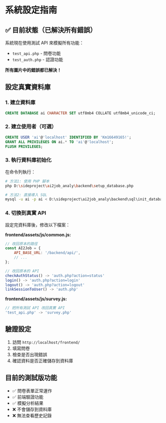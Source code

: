 # 系統設定指南

## ✅ 目前狀態（已解決所有錯誤）
系統現在使用測試 API 來模擬所有功能：
- `test_api.php` - 問卷功能
- `test_auth.php` - 認證功能

**所有圖片中的錯誤都已解決！**

## 設定真實資料庫

### 1. 建立資料庫
```sql
CREATE DATABASE ai CHARACTER SET utf8mb4 COLLATE utf8mb4_unicode_ci;
```

### 2. 建立使用者（可選）
```sql
CREATE USER 'ai'@'localhost' IDENTIFIED BY 'Km16649165!';
GRANT ALL PRIVILEGES ON ai.* TO 'ai'@'localhost';
FLUSH PRIVILEGES;
```

### 3. 執行資料庫初始化
在命令列執行：
```bash
# 方法1: 使用 PHP 腳本
php D:\sideproject\ai2job_analy\backend\setup_database.php

# 方法2: 直接導入 SQL
mysql -u ai -p ai < D:\sideproject\ai2job_analy\backend\sql\init_database.sql
```

### 4. 切換到真實 API
設定完資料庫後，修改以下檔案：

**frontend/assets/js/common.js:**
```javascript
// 改回原本的路徑
const AI2Job = {
    API_BASE_URL: '/backend/api/',
    // ...
};

// 改回原本的 API
checkAuthStatus() -> 'auth.php?action=status'
login() -> 'auth.php?action=login'
logout() -> 'auth.php?action=logout'
linkSessionToUser() -> 'auth.php'
```

**frontend/assets/js/survey.js:**
```javascript
// 把所有測試 API 改回真實 API
'test_api.php' -> 'survey.php'
```

## 驗證設定
1. 訪問 `http://localhost/frontend/`
2. 填寫問卷
3. 檢查是否出現錯誤
4. 確認資料是否正確儲存到資料庫

## 目前的測試版功能
- ✅ 問卷表單正常運作
- ✅ 前端驗證功能
- ✅ 模擬分析結果
- ❌ 不會儲存到資料庫
- ❌ 無法查看歷史記錄